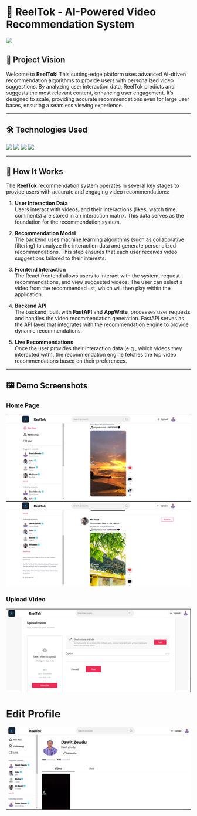 # 🎥 ReelTok - AI-Powered Video Recommendation System

<img src="https://img.shields.io/badge/-Solo%20Project-f2336f?&style=for-the-badge&logoColor=white" />

## 🌟 Project Vision

Welcome to **ReelTok**! This cutting-edge platform uses advanced AI-driven recommendation algorithms to provide users with personalized video suggestions. By analyzing user interaction data, ReelTok predicts and suggests the most relevant content, enhancing user engagement. It’s designed to scale, providing accurate recommendations even for large user bases, ensuring a seamless viewing experience.

---

## 🛠 Technologies Used

<div>  
  <img src="https://img.shields.io/badge/-React-61DAFB?&style=for-the-badge&logo=react&logoColor=white" />  
  <img src="https://img.shields.io/badge/-Node.js-339933?&style=for-the-badge&logo=node.js&logoColor=white" />  
  <img src="https://img.shields.io/badge/-Python-3776AB?&style=for-the-badge&logo=python&logoColor=white" />  
  <img src="https://img.shields.io/badge/-FastAPI-009688?&style=for-the-badge&logo=fastapi&logoColor=white" />   
</div>

---

## 🚀 How It Works

The **ReelTok** recommendation system operates in several key stages to provide users with accurate and engaging video recommendations:

1. **User Interaction Data**  
   Users interact with videos, and their interactions (likes, watch time, comments) are stored in an interaction matrix. This data serves as the foundation for the recommendation system.

2. **Recommendation Model**  
   The backend uses machine learning algorithms (such as collaborative filtering) to analyze the interaction data and generate personalized recommendations. This step ensures that each user receives video suggestions tailored to their interests.

3. **Frontend Interaction**  
   The React frontend allows users to interact with the system, request recommendations, and view suggested videos. The user can select a video from the recommended list, which will then play within the application.

4. **Backend API**  
   The backend, built with **FastAPI** and **AppWrite**, processes user requests and handles the video recommendation generation. FastAPI serves as the API layer that integrates with the recommendation engine to provide dynamic recommendations.

5. **Live Recommendations**  
   Once the user provides their interaction data (e.g., which videos they interacted with), the recommendation engine fetches the top video recommendations based on their preferences.

---

## 🖼 Demo Screenshots

### Home Page

![Home Page](https://github.com/dawit2123/ReelTok/blob/main/Demo/home_page.png)
![Home Page2](https://github.com/dawit2123/ReelTok/blob/main/Demo/home_page2.png)

### Upload Video

![Upload Video](https://github.com/dawit2123/ReelTok/blob/main/Demo/upload_video.png)

# Edit Profile

![Edit profile](https://github.com/dawit2123/ReelTok/blob/main/Demo/edit_profile.png)
